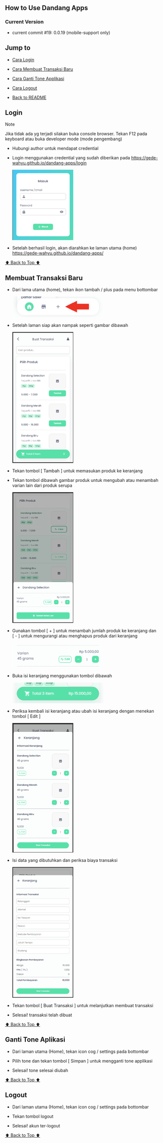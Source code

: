 ## How to Use Dandang Apps

### Current Version

-   current commit #19: 0.0.19 (mobile-support only)

## Jump to

-   [Cara Login](#login)

-   [Cara Membuat Transaksi Baru](#membuat-transaksi-baru)

-   [Cara Ganti Tone Applikasi](#ganti-tone-aplikasi)

-   [Cara Logout](#logout)

-   [Back to README](./README.md)

## Login

> [!NOTE]
> Jika tidak ada yg terjadi silakan buka console browser. Tekan F12 pada keyboard atau buka developer mode (mode pengembang)

-   Hubungi author untuk mendapat credential

-   Login menggunakan credential yang sudah diberikan pada https://gede-wahyu.github.io/dandang-apps/login

    <img src='./documentation/login-page.png' width='200'>

-   Setelah berhasil login, akan diarahkan ke laman utama (home) https://gede-wahyu.github.io/dandang-apps/

[⬆️ Back to Top ⬆️](#jump-to)

## Membuat Transaksi Baru

-   Dari lama utama (home), tekan ikon tambah / plus pada menu bottombar

    <img src='./documentation/new-transaction-buttonbar.png' width='300'>

-   Setelah laman siap akan nampak seperti gambar dibawah

    <img src='./documentation/transaction-menu.png' width='200'>

-   Tekan tombol [ Tambah ] untuk memasukan produk ke keranjang

-   Tekan tombol dibawah gambar produk untuk mengubah atau menambah varian lain dari produk serupa

    <img src='./documentation/review-product.png' width='200'>

-   Gunakan tombol [ + ] untuk menambah jumlah produk ke keranjang dan [ - ] untuk mengurangi atau menghapus produk dari keranjang

    <img src='./documentation/add-remove.png' width='300'>

-   Buka isi keranjang menggunakan tombol dibawah

    <img src='./documentation/cart-button.png' width='300'>

-   Periksa kembali isi keranjang atau ubah isi keranjang dengan menekan tombol [ Edit ]

    <img src='./documentation/cart.png' width='200'>

-   Isi data yang dibutuhkan dan periksa biaya transaksi

    <img src='./documentation/review-cart.png' width='200'>

-   Tekan tombol [ Buat Transaksi ] untuk melanjutkan membuat transaksi

-   Selesai! transaksi telah dibuat

[⬆️ Back to Top ⬆️](#jump-to)

## Ganti Tone Aplikasi

-   Dari laman utama (Home), tekan icon cog / settings pada bottombar

-   Pilih tone dan tekan tombol [ Simpan ] untuk mengganti tone applikasi

-   Selesai! tone selesai diubah

[⬆️ Back to Top ⬆️](#jump-to)

## Logout

-   Dari laman utama (Home), tekan icon cog / settings pada bottombar

-   Tekan tombol logout

-   Selesai! akun ter-logout

[⬆️ Back to Top ⬆️](#jump-to)
